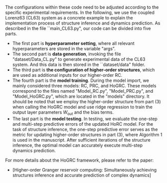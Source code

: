 The configurations within these code need to be adjusted according to the specific experimental requirements. In the following, we use the coupled Lorenz63 (CL63) system as a concrete example to explain the implementation process of structure inference and dynamics prediction. As described in the file ``main\_CL63.py", our code can be divided into five parts.

- The first part is **hyperparameter setting**, where all relevant hyperparameters are stored in the variable "args".
- The second part is **data generation**, invoking the file "dataset/Data\_CL.py" to generate experimental data of the CL63 system. And this data is then stored in the ``dataset/data" folder. 
- The third part is **the configuration of higher-order structures**, which are used as additional inputs for our higher-order RC.
- The fourth part is the **model training**. During the model import, we mainly considered three models: RC, PRC, and HoGRC. These models correspond to the files named "Model\_RC.py", "Model\_PRC.py", and "Model\_HoGRC.py", which are located in the "models" directory. It should be noted that we employ the higher-order structure from part (3) when calling the HoGRC model and use ridge regression to train the output layer parameters $W_{\text{out}}$ and the bias terms.
- The last part is the **model testing**. In testing, we evaluate the one-step and multi-step predictive errors of the updated HoRC model. For the task of structure inference, the one-step predictive error serves as the metric for updating higher-order structures in part (3), where Algorithm 1 is used in the manuscript. After sufficient iterations of the structure inference, the optimal model can accurately execute multi-step dynamics prediction.

For more details about the HoGRC framework, please refer to the paper:
- [Higher-order Granger reservoir computing: Simultaneously achieving structures inference and accurate prediction of complex dynamics]
